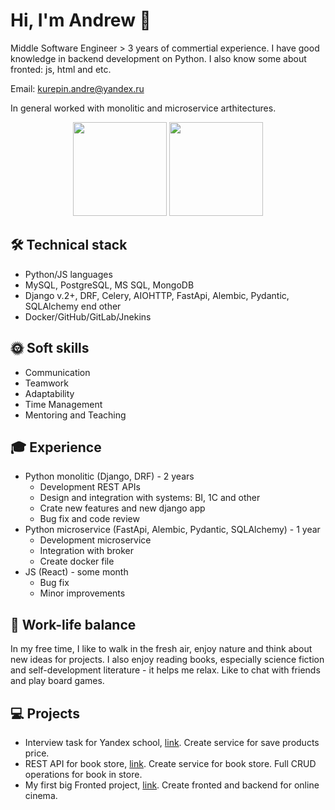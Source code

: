 # Hi, I'm Andrew 👋
Middle Software Engineer > 3 years of commertial experience. I have good knowledge in backend development on Python.
I also know some about fronted: js, html and etc.

Email:  kurepin.andre@yandex.ru

In general worked with monolitic and microservice arthitectures.
<p align = 'center'>
 <a href="https://github-readme-stats.vercel.app/api?username=andrekur&show_icons=true&count_private=true"><img height=150 src="https://github-readme-stats.vercel.app/api?username=andrekur&show_icons=true&count_private=true" /></a>
<a href="https://github.com/andrekur/github-readme-stats"><img height=150 src="https://github-readme-stats.vercel.app/api/top-langs/?username=andrekur&layout=compact" /></a>
 </p>

## 🛠 Technical stack
*   Python/JS languages
*   MySQL, PostgreSQL, MS SQL, MongoDB
*   Django v.2+, DRF, Celery, AIOHTTP, FastApi, Alembic, Pydantic, SQLAlchemy end other
*   Docker/GitHub/GitLab/Jnekins

## :sun_with_face: Soft skills
*   Communication
*   Teamwork
*   Adaptability
*   Time Management
*   Mentoring and Teaching

## :mortar_board: Experience
*   Python monolitic (Django, DRF) - 2 years
    * Development REST APIs
    * Design and integration with systems: BI, 1C and other
    * Crate new features and new django app
    * Bug fix and code review
*  Python microservice (FastApi, Alembic, Pydantic, SQLAlchemy) - 1 year
   * Development microservice
   * Integration with broker
   * Create docker file
* JS (React) - some month
  * Bug fix
  * Minor improvements

## :palm_tree: Work-life balance
In my free time, I like to walk in the fresh air, enjoy nature and think about new ideas for projects.
I also enjoy reading books, especially science fiction and self-development literature - it helps me relax.
Like to chat with friends and play board games.

## :computer: Projects
* Interview  task for Yandex school, [link](https://github.com/andrekur/yandex-school-task). Create service for save products price.
* REST API for book store, [link](https://github.com/andrekur/book_api). Create service for book store. Full CRUD operations for book in store.
* My first big Fronted project, [link](https://github.com/andrekur/movies-explorer-frontend). Create fronted and backend for online cinema. 
